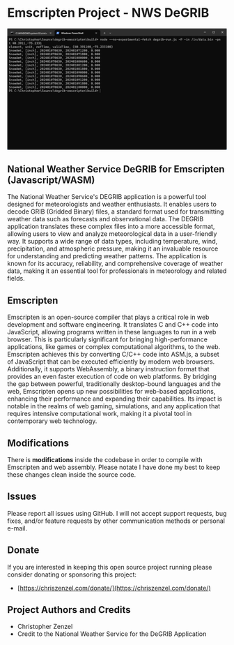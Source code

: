 # Emscripten Project - NWS DeGRIB

![DeGRIB inside Node.JS](images/2024-01-07_02-20-47.png)

## National Weather Service DeGRIB for Emscripten (Javascript/WASM)

The National Weather Service's DEGRIB application is a powerful tool designed for meteorologists and weather enthusiasts. It enables users to decode GRIB (Gridded Binary) files, a standard format used for transmitting weather data such as forecasts and observational data. The DEGRIB application translates these complex files into a more accessible format, allowing users to view and analyze meteorological data in a user-friendly way. It supports a wide range of data types, including temperature, wind, precipitation, and atmospheric pressure, making it an invaluable resource for understanding and predicting weather patterns. The application is known for its accuracy, reliability, and comprehensive coverage of weather data, making it an essential tool for professionals in meteorology and related fields.

## Emscripten

Emscripten is an open-source compiler that plays a critical role in web development and software engineering. It translates C and C++ code into JavaScript, allowing programs written in these languages to run in a web browser. This is particularly significant for bringing high-performance applications, like games or complex computational algorithms, to the web. Emscripten achieves this by converting C/C++ code into ASM.js, a subset of JavaScript that can be executed efficiently by modern web browsers. Additionally, it supports WebAssembly, a binary instruction format that provides an even faster execution of code on web platforms. By bridging the gap between powerful, traditionally desktop-bound languages and the web, Emscripten opens up new possibilities for web-based applications, enhancing their performance and expanding their capabilities. Its impact is notable in the realms of web gaming, simulations, and any application that requires intensive computational work, making it a pivotal tool in contemporary web technology.

## Modifications

There is **modifications** inside the codebase in order to compile with Emscripten and web assembly. Please notate I have done my best to keep these changes clean inside the source code. 

## Issues

Please report all issues using GitHub. I will not accept support requests, bug fixes, and/or feature requests by other communication methods or personal e-mail. 

## Donate

If you are interested in keeping this open source project running please consider donating or sponsoring this project:

* [https://chriszenzel.com/donate/](https://chriszenzel.com/donate/)

## Project Authors and Credits

* Christopher Zenzel
* Credit to the National Weather Service for the DeGRIB Application